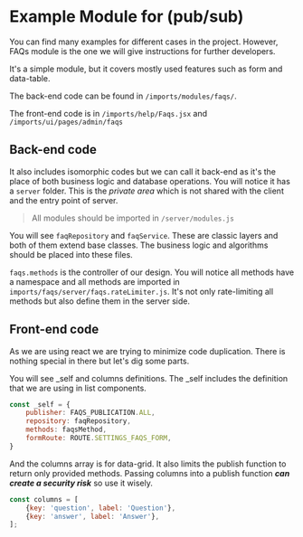 # Example Module for (pub/sub)
You can find many examples for different cases in the project. 
However, FAQs module is the one we will give instructions for further developers.

It's a simple module, but it covers mostly used features such as form and data-table.

The back-end code can be found in `/imports/modules/faqs/`. 

The front-end code is in `/imports/help/Faqs.jsx` and `/imports/ui/pages/admin/faqs`

## Back-end code
It also includes isomorphic codes but we can call it back-end as it's the place of both business logic and database operations.
You will notice it has a `server` folder. This is the *private area* which is not shared with the client and the entry point of server.

> All modules should be imported in `/server/modules.js`

You will see `faqRepository` and `faqService`. These are classic layers and both of them extend base classes. The business logic and algorithms should be placed into these files.

`faqs.methods` is the controller of our design. You will notice all methods have a namespace and all methods are imported in `imports/faqs/server/faqs.rateLimiter.js`. It's not only rate-limiting all methods but also define them in the server side.

## Front-end code
As we are using react we are trying to minimize code duplication. There is nothing special in there but let's dig some parts.

You will see _self and columns definitions. 
The _self includes the definition that we are using in list components. 

```js
const _self = {
    publisher: FAQS_PUBLICATION.ALL,
    repository: faqRepository,
    methods: faqsMethod,
    formRoute: ROUTE.SETTINGS_FAQS_FORM,
}
```

And the columns array is for data-grid. It also limits the publish function to return only provided methods. 
Passing columns into a publish function ***can create a security risk*** so use it wisely.

```js
const columns = [
    {key: 'question', label: 'Question'},
    {key: 'answer', label: 'Answer'},
];
```
